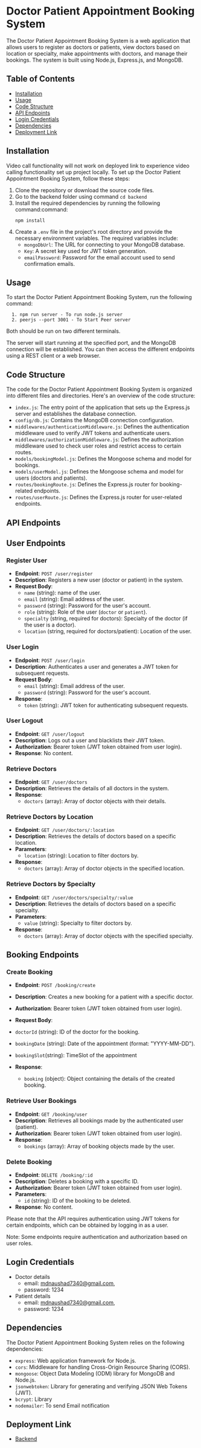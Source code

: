 
# Doctor Patient Appointment Booking System

The Doctor Patient Appointment Booking System is a web application that allows users to register as doctors or patients, view doctors based on location or specialty, make appointments with doctors, and manage their bookings. The system is built using Node.js, Express.js, and MongoDB.

## Table of Contents
- [Installation](#installation)
- [Usage](#usage)
- [Code Structure](#code-structure)
- [API Endpoints](#api-endpoints)
- [Login Credentials](#login-credentials)
- [Dependencies](#dependencies)
- [Deployment Link](#deployment-link)



## Installation
Video call functionality will not work on deployed link to experience video calling functionality set up project locally.
To set up the Doctor Patient Appointment Booking System, follow these steps:

1. Clone the repository or download the source code files.
2.  Go to the backend folder using command `cd backend`
3. Install the required dependencies by running the following command:command:
   ```
   npm install
   ```
3. Create a `.env` file in the project's root directory and provide the necessary environment variables. The required variables include:
   - `mongoDbUrl`: The URL for connecting to your MongoDB database.
   - `Key`: A secret key used for JWT token generation.
   - `emailPassword`: Password for the email account used to send confirmation emails.

## Usage
To start the Doctor Patient Appointment Booking System, run the following command:
```
  1. npm run server - To run node.js server
  2. peerjs --port 3001 - To Start Peer server
```
Both should be run on two different terminals.

The server will start running at the specified port, and the MongoDB connection will be established. You can then access the different endpoints using a REST client or a web browser.

## Code Structure
The code for the Doctor Patient Appointment Booking System is organized into different files and directories. Here's an overview of the code structure:

- `index.js`: The entry point of the application that sets up the Express.js server and establishes the database connection.
- `config/db.js`: Contains the MongoDB connection configuration.
- `middlewares/authenticationMiddleware.js`: Defines the authentication middleware used to verify JWT tokens and authenticate users.
- `middlewares/authorizationMiddleware.js`: Defines the authorization middleware used to check user roles and restrict access to certain routes.
- `models/bookingModel.js`: Defines the Mongoose schema and model for bookings.
- `models/userModel.js`: Defines the Mongoose schema and model for users (doctors and patients).
- `routes/bookingRoute.js`: Defines the Express.js router for booking-related endpoints.
- `routes/userRoute.js`: Defines the Express.js router for user-related endpoints.

## API Endpoints

## User Endpoints

### Register User
- **Endpoint**: `POST /user/register`
- **Description**: Registers a new user (doctor or patient) in the system.
- **Request Body**:
  - `name` (string): name of the user.
  - `email` (string): Email address of the user.
  - `password` (string): Password for the user's account.
  - `role` (string): Role of the user (`doctor` or `patient`).
  - `specialty` (string, required for doctors): Specialty of the doctor (if the user is a doctor).
  - `location` (string, required for doctors/patient): Location of the user.

### User Login
- **Endpoint**: `POST /user/login`
- **Description**: Authenticates a user and generates a JWT token for subsequent requests.
- **Request Body**:
  - `email` (string): Email address of the user.
  - `password` (string): Password for the user's account.
- **Response**:
  - `token` (string): JWT token for authenticating subsequent requests.

### User Logout
- **Endpoint**: `GET /user/logout`
- **Description**: Logs out a user and blacklists their JWT token.
- **Authorization**: Bearer token (JWT token obtained from user login).
- **Response**: No content.

### Retrieve Doctors
- **Endpoint**: `GET /user/doctors`
- **Description**: Retrieves the details of all doctors in the system.
- **Response**:
  - `doctors` (array): Array of doctor objects with their details.

### Retrieve Doctors by Location
- **Endpoint**: `GET /user/doctors/:location`
- **Description**: Retrieves the details of doctors based on a specific location.
- **Parameters**:
  - `location` (string): Location to filter doctors by.
- **Response**:
  - `doctors` (array): Array of doctor objects in the specified location.

### Retrieve Doctors by Specialty
- **Endpoint**: `GET /user/doctors/specialty/:value`
- **Description**: Retrieves the details of doctors based on a specific specialty.
- **Parameters**:
  - `value` (string): Specialty to filter doctors by.
- **Response**:
  - `doctors` (array): Array of doctor objects with the specified specialty.

## Booking Endpoints

### Create Booking
- **Endpoint**: `POST /booking/create`
- **Description**: Creates a new booking for a patient with a specific doctor.
- **Authorization**: Bearer token (JWT token obtained from user login).
- **Request Body**:
 

 - `doctorId` (string): ID of the doctor for the booking.
  - `bookingDate` (string): Date of the appointment (format: "YYYY-MM-DD").
  - `bookingSlot`(string): TimeSlot of the appointment
- **Response**:
  - `booking` (object): Object containing the details of the created booking.

### Retrieve User Bookings
- **Endpoint**: `GET /booking/user`
- **Description**: Retrieves all bookings made by the authenticated user (patient).
- **Authorization**: Bearer token (JWT token obtained from user login).
- **Response**:
  - `bookings` (array): Array of booking objects made by the user.

### Delete Booking
- **Endpoint**: `DELETE /booking/:id`
- **Description**: Deletes a booking with a specific ID.
- **Authorization**: Bearer token (JWT token obtained from user login).
- **Parameters**:
  - `id` (string): ID of the booking to be deleted.
- **Response**: No content.

Please note that the API requires authentication using JWT tokens for certain endpoints, which can be obtained by logging in as a user.

Note: Some endpoints require authentication and authorization based on user roles.

## Login Credentials
- Doctor details
  - email:  mdnaushad7340@gmail.com,
  - password: 1234
- Patient details
  - email:  mdnaushad7340@gmail.com,
  - password: 1234

## Dependencies
The Doctor Patient Appointment Booking System relies on the following dependencies:

- `express`: Web application framework for Node.js.
- `cors`: Middleware for handling Cross-Origin Resource Sharing (CORS).
- `mongoose`: Object Data Modeling (ODM) library for MongoDB and Node.js.
- `jsonwebtoken`: Library for generating and verifying JSON Web Tokens (JWT).
- `bcrypt`: Library
- `nodemailer`: To send Email notification

## Deployment Link
- [Backend](https://dull-teal-walrus-shoe.cyclic.app/)
